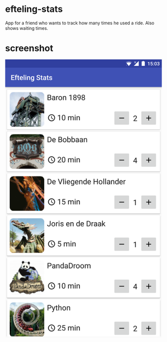 # efteling-stats
App for a friend who wants to track how many times he used a ride. Also shows waiting times.

# screenshot
![screenshot](https://raw.githubusercontent.com/luuknieuwdorp/efteling-stats/master/screenshots/Screenshot1.jpg)